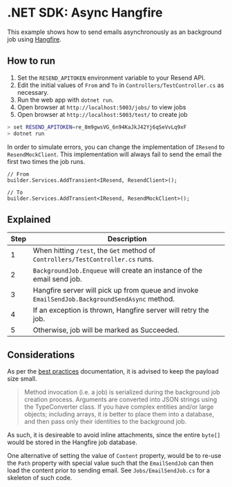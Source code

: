 .NET SDK: Async Hangfire
=====================================================================

This example shows how to send emails asynchronously as an background
job using [Hangfire](https://www.hangfire.io/).


How to run
---------------------------------------------------------------------

1. Set the `RESEND_APITOKEN` environment variable to your Resend API.
2. Edit the initial values of `From` and `To` in `Controllers/TestController.cs` as necessary.
3. Run the web app with `dotnet run`.
4. Open browser at `http://localhost:5003/jobs/` to view jobs
5. Open browser at `http://localhost:5003/test/` to create job

```bash
> set RESEND_APITOKEN=re_8m9gwsVG_6n94KaJkJ42Yj6qSeVvLq9xF
> dotnet run
```


In order to simulate errors, you can change the implementation of
`IResend` to `ResendMockClient`. This implementation will always fail
to send the email the first two times the job runs.

```
// From
builder.Services.AddTransient<IResend, ResendClient>();

// To
builder.Services.AddTransient<IResend, ResendMockClient>();
```


Explained
---------------------------------------------------------------------

| Step | Description
|------|-------------------------------------------------------------
| 1    | When hitting `/test`, the `Get` method of `Controllers/TestController.cs` runs.
| 2    | `BackgroundJob.Enqueue` will create an instance of the email send job.
| 3    | Hangfire server will pick up from queue and invoke `EmailSendJob.BackgroundSendAsync` method.
| 4    | If an exception is thrown, Hangfire server will retry the job.
| 5    | Otherwise, job will be marked as Succeeded.


Considerations
---------------------------------------------------------------------

As per the [best practices](https://docs.hangfire.io/en/latest/best-practices.html) documentation,
it is advised to keep the payload size small.

> Method invocation (i.e. a job) is serialized during the background job
> creation process. Arguments are converted into JSON strings using the
> TypeConverter class. If you have complex entities and/or large objects;
> including arrays, it is better to place them into a database, and then pass
> only their identities to the background job.

As such, it is desireable to avoid inline attachments, since the
entire `byte[]` would be stored in the Hangfire job database.

One alternative of setting the value of `Content` property, would be to
re-use the `Path` property with special value such that the `EmailSendJob`
can then load the content prior to sending email. See `Jobs/EmailSendJob.cs`
for a skeleton of such code.
